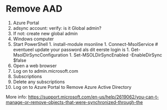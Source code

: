 # Remove AAD
1. Azure Portal
  1. adsync account: verify: is it Global admin?
  1. If not: create new global admin
1. Windows computer
  1. Start PowerShell
    1. install-module msonline
    1. Connect-MsolService   # eventueel update your password als dit eerste login is
    1. Get-MsolDirSyncConfiguration
    1. Set-MSOLDirSyncEnabled -EnableDirSync $false
1. Open a web browser
  1. Log on to admin.microsoft.com
  1. Subscriptions
  1. Delete any subscriptions
1. Log on to Azure Portal to Remove Azure Active Directory

More info:
https://support.microsoft.com/en-us/help/2619062/you-can-t-manage-or-remove-objects-that-were-synchronized-through-the
